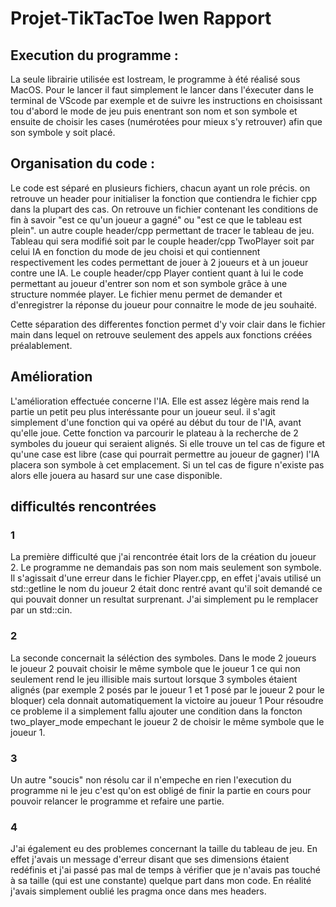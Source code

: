 # Projet-TikTacToe Iwen Rapport

## Execution du programme :

La seule librairie utilisée est Iostream, le programme à été réalisé sous MacOS. Pour le lancer il faut simplement le lancer dans l'éxecuter dans le terminal de VScode par exemple et de suivre les instructions en choisissant tou d'abord le mode de jeu puis enentrant son nom et son symbole et ensuite de choisir les cases (numérotées pour mieux s'y retrouver) afin que son symbole y soit placé. 

## Organisation du code :

Le code est séparé en plusieurs fichiers, chacun ayant un role précis. on retrouve un header pour initialiser la fonction que contiendra le fichier cpp dans la plupart des cas. On retrouve un fichier contenant les conditions de fin à savoir "est ce qu'un joueur a gagné" ou "est ce que le tableau est plein".
un autre couple header/cpp permettant de tracer le tableau de jeu. Tableau qui sera modifié soit par le couple header/cpp TwoPlayer soit par celui IA en fonction du mode de jeu choisi et qui contiennent respectivement les codes permettant de jouer à 2 joueurs et à un joueur contre une IA.
Le couple header/cpp Player contient quant à lui le code permettant au joueur d'entrer son nom et son symbole grâce à une structure nommée player.
Le fichier menu permet de demander et d'enregistrer la réponse du joueur pour connaitre le mode de jeu souhaité.

Cette séparation des differentes fonction permet d'y voir clair dans le fichier main dans lequel on retrouve seulement des appels aux fonctions créées préalablement.

## Amélioration

L'amélioration effectuée concerne l'IA. Elle est assez légère mais rend la partie un petit peu plus interéssante pour un joueur seul. il s'agit simplement d'une fonction qui va opéré au début du tour de l'IA, avant qu'elle joue. Cette fonction va parcourir le plateau à la recherche de 2 symboles du joueur qui seraient alignés. Si elle trouve un tel cas de figure et qu'une case est libre (case qui pourrait permettre au joueur de gagner) l'IA placera son symbole à cet emplacement. Si un tel cas de figure n'existe pas alors elle jouera au hasard sur une case disponible.

## difficultés rencontrées

### 1 
La première difficulté que j'ai rencontrée était lors de la création du joueur 2. Le programme ne demandais pas son nom mais seulement son symbole. Il s'agissait d'une erreur dans le fichier Player.cpp, en effet j'avais utilisé un std::getline le nom du joueur 2 était donc rentré avant qu'il soit demandé ce qui pouvait donner un resultat surprenant. J'ai simplement pu le remplacer par un std::cin.

### 2
La seconde concernait la séléction des symboles. Dans le mode 2 joueurs le joueur 2 pouvait choisir le même symbole que le joueur 1 ce qui non seulement rend le jeu illisible mais surtout lorsque 3 symboles étaient alignés (par exemple 2 posés par le joueur 1 et 1 posé par le joueur 2 pour le bloquer) cela donnait automatiquement la victoire au joueur 1
Pour résoudre ce probleme il a simplement fallu ajouter une condition dans la foncton two_player_mode empechant le joueur 2 de choisir le même symbole que le joueur 1.

### 3

Un autre "soucis" non résolu car il n'empeche en rien l'execution du programme ni le jeu c'est qu'on est obligé de finir la partie en cours pour pouvoir relancer le programme et refaire une partie.

### 4

J'ai également eu des problemes concernant la taille du tableau de jeu. En effet j'avais un message d'erreur disant que ses dimensions étaient redéfinis et j'ai passé pas mal de temps à vérifier que je n'avais pas touché à sa taille (qui est une constante) quelque part dans mon code. En réalité j'avais simplement oublié les pragma once dans mes headers.